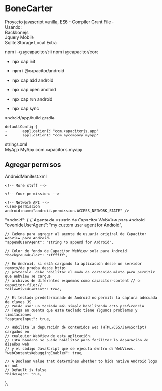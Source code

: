 BoneCarter
======

Proyecto javascript vanilla, ES6 - Compiler Grunt File -        
Usando:     
Backbonejs      
Jquery Mobile       
Sqlite Storage Local Extra      

npm i -g @capacitor/cli
npm i @capacitor/core

* npx cap init

* npm i @capacitor/android    

* npx cap add android

* npx cap open android

* npx cap run android

* npx cap sync


android/app/build.gradle        

    defaultConfig {
    -       applicationId "com.capacitorjs.app"
    +       applicationId "com.mycompany.myapp"


strings.xml     
    <string name="app_name">MyApp</string>
    <string name="title_activity_main">MyApp</string>
    <string name="custom_url_scheme">com.capacitorjs.myapp</string>

Agregar permisos        
------
AndroidManifest.xml

<manifest xmlns:android="http://schemas.android.com/apk/res/android"
package="com.getcapacitor.myapp">
    <activity>
      <!-- other stuff -->
    </activity>

    <!-- More stuff -->

    <!-- Your permissions -->

    <!-- Network API -->
    <uses-permission android:name="android.permission.ACCESS_NETWORK_STATE" />
</manifest>


"android": {
    // Agente de usuario de Capacitor WebView para Android
    "overrideUserAgent": "my custom user agent for Android",
    
    // Cadena para agregar al agente de usuario original de Capacitor WebView para Android.
    "appendUserAgent": "string to append for Android",
    
    // Color de fondo de Capacitor WebView solo para Android
    "backgroundColor": "#ffffff",
    
    // En Android, si está cargando la aplicación desde un servidor remoto/de prueba desde https
    // protocolo, debe habilitar el modo de contenido mixto para permitir que WebView se cargue
    // archivos de diferentes esquemas como capacitor-content:// o capacitor-file://
    "allowMixedContent": true,

    // El teclado predeterminado de Android no permite la captura adecuada de claves JS
    // Puede usar un teclado más simple habilitando esta preferencia
    // Tenga en cuenta que este teclado tiene algunos problemas y limitaciones
    "captureInput": true,

    // Habilita la depuración de contenidos web (HTML/CSS/JavaScript) cargados en
    // cualquier WebView de esta aplicación.
    // Esta bandera se puede habilitar para facilitar la depuración de diseños web
    // y el código JavaScript que se ejecuta dentro de WebViews.
    "webContentsDebuggingEnabled": true,

    // A Boolean value that determines whether to hide native Android logs or not
    // Default is false
    "hideLogs": true,
  },